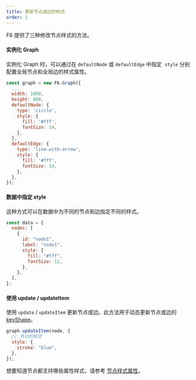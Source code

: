 ```yaml
---
title: 更新节点或边的样式
order: 1
---
```


F6 提供了三种修改节点样式的方法。

#### 实例化 Graph

实例化 Graph 时，可以通过在 `defaultNode` 或 `defaultEdge` 中指定  `style` 分别配置全局节点和全局边的样式属性。

```javascript
const graph = new F6.Graph({
  ...
  width: 1000,
  height: 800,
  defaultNode: {
    type: 'circle',
    style: {
      fill: '#fff',
      fontSize: 14,
    },
  },
  defaultEdge: {
    type: 'line-with-arrow',
    style: {
      fill: '#fff',
      fontSize: 14,
    },
  },
});
```

#### 数据中指定 style

这种方式可以在数据中为不同的节点和边指定不同的样式。

```javascript
const data = {
  nodes: [
    {
      id: "node1",
      label: "node1",
      style: {
        fill: "#fff",
        fontSize: 12,
      },
    },
  ],
};
```

#### 使用 update / updateItem

使用 `update` / `updateItem` 更新节点或边。此方法用于动态更新节点或边的 [keyShape](/zh/docs/manual/middle/elements/shape/shape-keyshape)。

```javascript
graph.updateItem(node, {
  // 节点的样式
  style: {
    stroke: "blue",
  },
});
```

想要知道节点都支持哪些属性样式，请参考 [节点样式属性](/zh/docs/manual/middle/elements/nodes/defaultNode/#样式属性-style)。
